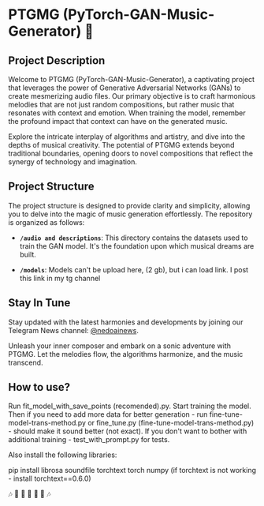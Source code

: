# PTGMG (PyTorch-GAN-Music-Generator) :musical_keyboard:

## Project Description

Welcome to PTGMG (PyTorch-GAN-Music-Generator), a captivating project that leverages the power of Generative Adversarial Networks (GANs) to create mesmerizing audio files. Our primary objective is to craft harmonious melodies that are not just random compositions, but rather music that resonates with context and emotion. When training the model, remember the profound impact that context can have on the generated music.

Explore the intricate interplay of algorithms and artistry, and dive into the depths of musical creativity. The potential of PTGMG extends beyond traditional boundaries, opening doors to novel compositions that reflect the synergy of technology and imagination.

## Project Structure

The project structure is designed to provide clarity and simplicity, allowing you to delve into the magic of music generation effortlessly. The repository is organized as follows:

- **`/audio and descriptions`**: This directory contains the datasets used to train the GAN model. It's the foundation upon which musical dreams are built.

- **`/models`**: Models can't be upload here, (2 gb), but i can load link. I post this link in my tg channel

## Stay In Tune

Stay updated with the latest harmonies and developments by joining our Telegram News channel: [@nedoainews](https://t.me/nedoainews).

Unleash your inner composer and embark on a sonic adventure with PTGMG. Let the melodies flow, the algorithms harmonize, and the music transcend.

## How to use?

Run fit_model_with_save_points (recomended).py. Start training the model. Then if you need to add more data for better generation - run fine-tune-model-trans-method.py or fine_tune.py (fine-tune-model-trans-method.py) - should make it sound better (not exact). If you don't want to bother with additional training - test_with_prompt.py for tests. 

Also install the following libraries:

pip install librosa soundfile torchtext torch numpy (if torchtext is not working - install torchtext==0.6.0)

:notes: :musical_keyboard: :guitar: :trumpet: :violin: :drum: :notes:
